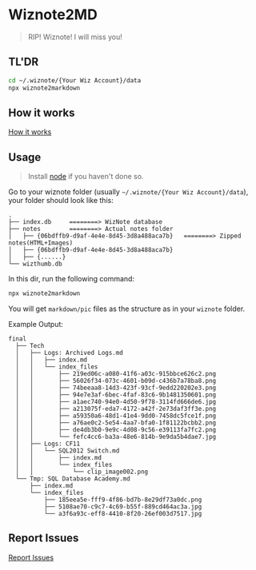# Wiznote2MD

> RIP! Wiznote! I will miss you!


## TL'DR

```bash
cd ~/.wiznote/{Your Wiz Account}/data
npx wiznote2markdown
```

## How it works

[How it works](https://szhshp.org/tech/2025/01/18/wiznoterip)

## Usage

> Install [node](https://nodejs.org/en/download) if you haven't done so.

Go to your wiznote folder (usually `~/.wiznote/{Your Wiz Account}/data`), your folder should look like this:

```
.
├── index.db     ========> WizNote database
├── notes        ========> Actual notes folder
│   ├── {06bdffb9-d9af-4e4e-8d45-3d8a488aca7b}   ========> Zipped notes(HTML+Images)
│   ├── {06bdffb9-d9af-4e4e-8d45-3d8a488aca7b}
│   ├── {......}
└── wizthumb.db 
```

In this dir, run the following command:

```bash
npx wiznote2markdown
```

You will get `markdown/pic` files as the structure as in your `wiznote` folder.


Example Output: 

```
final
  ├── Tech
  │   ├── Logs: Archived Logs.md
  │   │   ├── index.md
  │   │   └── index_files
  │   │       ├── 219ed06c-a080-41f6-a03c-915bbce626c2.png
  │   │       ├── 56026f34-073c-4601-b09d-c436b7a78ba8.png
  │   │       ├── 74beeaa8-14d3-423f-93cf-9edd220202e3.png
  │   │       ├── 94e7e3af-6bec-4faf-83c6-9b1481350601.png
  │   │       ├── a1aec740-94e0-4d50-9f78-3114fd666de6.jpg
  │   │       ├── a213075f-eda7-4172-a42f-2e73daf3ff3e.png
  │   │       ├── a59350a6-48d1-41e4-9dd0-7458dc5fce1f.png
  │   │       ├── a76ae0c2-5e54-4aa7-bfa0-1f81122bcbb2.png
  │   │       ├── de4db3b0-9e9c-4d08-9c56-e39113fa7fc2.png
  │   │       └── fefc4cc6-ba3a-48e6-814b-9e9da5b4dae7.jpg
  │   ├── Logs: CF11
  │   │   └── SQL2012 Switch.md
  │   │       ├── index.md
  │   │       └── index_files
  │   │           └── clip_image002.png
  └── Tmp: SQL Database Academy.md
      ├── index.md
      └── index_files
          ├── 185eea5e-fff9-4f86-bd7b-8e29df73a0dc.png
          ├── 5108ae70-c9c7-4c69-b55f-889cd464ac3a.jpg
          └── a3f6a93c-eff8-4410-8f20-26ef003d7517.jpg
```

## Report Issues
[Report Issues](https://szhshp.org/tech/2025/01/18/wiznoterip)
